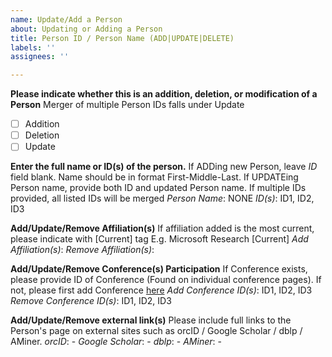 ```yaml
---
name: Update/Add a Person
about: Updating or Adding a Person
title: Person ID / Person Name (ADD|UPDATE|DELETE)
labels: ''
assignees: ''

---
```


**Please indicate whether this is an addition, deletion, or modification of a Person**
Merger of multiple Person IDs falls under Update
- [ ] Addition
- [ ] Deletion
- [ ] Update

**Enter the full name or ID(s) of the person.**
If ADDing new Person, leave *ID* field blank. Name should be in format First-Middle-Last.
If UPDATEing Person name, provide both ID and updated Person name.
If multiple IDs provided, all listed IDs will be merged
*Person Name*: NONE
*ID(s)*: ID1, ID2, ID3

**Add/Update/Remove Affiliation(s)**
If affiliation added is the most current, please indicate with [Current] tag
E.g. Microsoft Research [Current]
*Add Affiliation(s)*:
*Remove Affiliation(s)*:

**Add/Update/Remove Conference(s) Participation**
If Conference exists, please provide ID of Conference (Found on individual conference pages). If not, please first add Conference [here](https://github.com/shitian007/cfp-mining/issues/new?assignees=&labels=&template=add-new-conference.md&title=Conference+Title+%28ADD%29)
*Add Conference ID(s)*: ID1, ID2, ID3
*Remove Conference ID(s)*: ID1, ID2, ID3

**Add/Update/Remove external link(s)**
Please include full links to the Person's page on external sites such as orcID / Google Scholar / dblp / AMiner.
*orcID*: -
*Google Scholar*: -
*dblp*: -
*AMiner*: -
